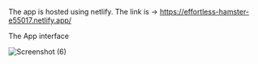 The app is hosted using netlify. 
The link is -> https://effortless-hamster-e55017.netlify.app/

The App interface 

![Screenshot (6)](https://user-images.githubusercontent.com/88545030/194769018-e55779cf-e75f-47a3-988b-722e08911248.png)
